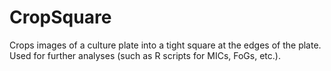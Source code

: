 # CropSquare
Crops images of a culture plate into a tight square at the edges of the plate. Used for further analyses (such as R scripts for MICs, FoGs, etc.).
